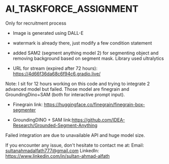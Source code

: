 # AI_TASKFORCE_ASSIGNMENT
Only for recruitment process

- Image is generated using DALL-E
- watermark is already there, just modify a few condition statement
- added SAM2 (segment anything model 2) for segmenting object and removing background based on segment mask. Library used ultralytics

- URL for stream (expired after 72 hours): https://4d66f36da68c6f94c6.gradio.live/


Note: I sit for 12 hours working on this code and trying to integrate 2 advanced model but failed. Those model are finegrain and GroundingDino+SAM (both for interactive prompt input). 

- Finegrain link: https://huggingface.co/finegrain/finegrain-box-segmenter

- GroundingDINO + SAM link:https://github.com/IDEA-Research/Grounded-Segment-Anything

Failed integration are due to unavailable API and huge model size.


If you encounter any issue, don't hesitate to contact me at:
Email: sultanahmadalfath777@gmail.com
LinkedIn: https://www.linkedin.com/in/sultan-ahmad-alfath 
